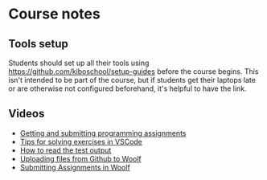 # Course notes

## Tools setup

Students should set up all their tools using
https://github.com/kiboschool/setup-guides before the course begins. This isn't
intended to be part of the course, but if students get their laptops late or are
otherwise not configured beforehand, it's helpful to have the link.

## Videos

- [Getting and submitting programming assignments](https://www.loom.com/share/b6f344e3887d46d7a63d5cafac2fc21e)
- [Tips for solving exercises in VSCode](https://www.loom.com/share/cd047120eb2b4c26a40a43473532c4dd)
- [How to read the test output](https://www.loom.com/share/e6c191ebd2494de0ae0979c65c5dd7d4)
- [Uploading files from Github to Woolf](https://www.loom.com/share/9aade3f9cc88463aa5c0cf5281dbedcc)
- [Submitting Assignments in Woolf](https://www.loom.com/share/00c15500b7694025819d182c53a9ec65)


